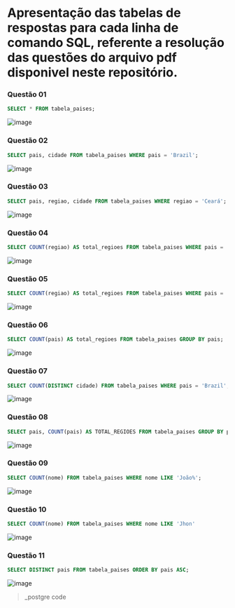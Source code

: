 # Apresentação das tabelas de respostas para cada linha de comando SQL, referente a resolução das questões do arquivo pdf disponivel neste repositório.

### Questão 01
```sql
SELECT * FROM tabela_paises;
```
![image](https://github.com/matheussoares1/Atvidade-SQL-Conteudo-Parte-III-Modulo-I/assets/111543203/af17679f-50c6-44c8-9823-4ff2b4d75d3a)
### Questão 02
```sql
SELECT pais, cidade FROM tabela_paises WHERE pais = 'Brazil';
```
![image](https://github.com/matheussoares1/Atvidade-SQL-Conteudo-Parte-III-Modulo-I/assets/111543203/76c19c9f-6d5c-492f-8456-949dd3f6f450)
### Questão 03
```sql
SELECT pais, regiao, cidade FROM tabela_paises WHERE regiao = 'Ceará';
```
![image](https://github.com/matheussoares1/Atvidade-SQL-Conteudo-Parte-III-Modulo-I/assets/111543203/7b42561c-0b50-47be-b54d-749423419c04)
### Questão 04
```sql
SELECT COUNT(regiao) AS total_regioes FROM tabela_paises WHERE pais = 'China' GROUP BY pais;
```
![image](https://github.com/matheussoares1/Atvidade-SQL-Conteudo-Parte-III-Modulo-I/assets/111543203/38cb3e69-2f22-402e-9ff9-9f06a57a5429)
### Questão 05
```sql
SELECT COUNT(regiao) AS total_regioes FROM tabela_paises WHERE pais = 'Canada' GROUP BY pais;
```
![image](https://github.com/matheussoares1/Atvidade-SQL-Conteudo-Parte-III-Modulo-I/assets/111543203/12c93381-7163-4a7f-bf2e-acd25494edcb)
### Questão 06
```sql
SELECT COUNT(pais) AS total_regioes FROM tabela_paises GROUP BY pais;
```
![image](https://github.com/matheussoares1/Atvidade-SQL-Conteudo-Parte-III-Modulo-I/assets/111543203/5437469c-3568-4827-8416-508cc458a062)
### Questão 07
```sql
SELECT COUNT(DISTINCT cidade) FROM tabela_paises WHERE pais = 'Brazil';
```
![image](https://github.com/matheussoares1/Atvidade-SQL-Conteudo-Parte-III-Modulo-I/assets/111543203/70a9d559-1d0f-4984-9337-7cc905614d98)
### Questão 08
```sql
SELECT pais, COUNT(pais) AS TOTAL_REGIOES FROM tabela_paises GROUP BY pais;
```
![image](https://github.com/matheussoares1/Atvidade-SQL-Conteudo-Parte-III-Modulo-I/assets/111543203/0b1e2e11-c7f3-4027-a834-78bd110e26f2)
### Questão 09
```sql
SELECT COUNT(nome) FROM tabela_paises WHERE nome LIKE 'João%';
```
![image](https://github.com/matheussoares1/Atvidade-SQL-Conteudo-Parte-III-Modulo-I/assets/111543203/1bc6ee34-3854-4868-a4c3-32513cdb36c3)
### Questão 10
```sql
SELECT COUNT(nome) FROM tabela_paises WHERE nome LIKE 'Jhon'
```
![image](https://github.com/matheussoares1/Atvidade-SQL-Conteudo-Parte-III-Modulo-I/assets/111543203/1bc6ee34-3854-4868-a4c3-32513cdb36c3)
### Questão 11
```sql
SELECT DISTINCT pais FROM tabela_paises ORDER BY pais ASC;
```
![image](https://github.com/matheussoares1/Atvidade-SQL-Conteudo-Parte-III-Modulo-I/assets/111543203/be7f5e6d-4fe7-4c32-9d8f-bce4d45158e4)


> _postgre code
